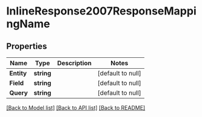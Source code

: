 # InlineResponse2007ResponseMappingName

## Properties
Name | Type | Description | Notes
------------ | ------------- | ------------- | -------------
**Entity** | **string** |  | [default to null]
**Field** | **string** |  | [default to null]
**Query** | **string** |  | [default to null]

[[Back to Model list]](../README.md#documentation-for-models) [[Back to API list]](../README.md#documentation-for-api-endpoints) [[Back to README]](../README.md)


